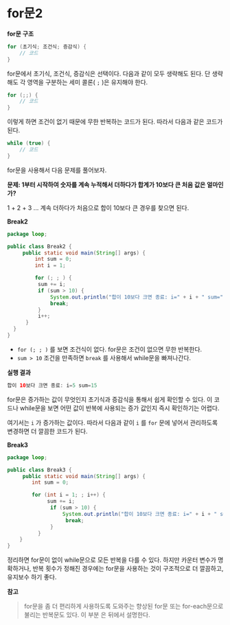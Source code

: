 # for문2 
**for문 구조**
```java
for (초기식; 조건식; 증감식) {
    // 코드
}
```
for문에서 초기식, 조건식, 증감식은 선택이다. 다음과 같이 모두 생략해도 된다. 단 생략해도 각 영역을 구분하는 세미 콜론( `;` )은 유지해야 한다.

```java
for (;;) {
    // 코드
}
```
이렇게 하면 조건이 없기 때문에 무한 반복하는 코드가 된다. 따라서 다음과 같은 코드가 된다. 
```java
while (true) {
    // 코드
}
```
for문을 사용해서 다음 문제를 풀어보자.

**문제: 1부터 시작하여 숫자를 계속 누적해서 더하다가 합계가 10보다 큰 처음 값은 얼마인가?** 

1 + 2 + 3 ... 계속 더하다가 처음으로 합이 10보다 큰 경우를 찾으면 된다.

**Break2**
```java
package loop;

public class Break2 {
     public static void main(String[] args) {
         int sum = 0;
         int i = 1;

         for (; ; ) {
          sum += i;
          if (sum > 10) {
              System.out.println("합이 10보다 크면 종료: i=" + i + " sum=" + sum);
              break;
          }
          i++;
      }
  }
}
```
- `for (; ; )` 를 보면 조건식이 없다. for문은 조건이 없으면 무한 반복한다.
- `sum > 10` 조건을 만족하면 `break` 를 사용해서 while문을 빠져나간다.

**실행 결과** 
```java
합이 10보다 크면 종료: i=5 sum=15
```
for문은 증가하는 값이 무엇인지 초기식과 증감식을 통해서 쉽게 확인할 수 있다. 이 코드나 while문을 보면 어떤 값이 반복에 사용되는 증가 값인지 즉시 확인하기는 어렵다.
      
여기서는 `i` 가 증가하는 값이다. 따라서 다음과 같이 `i` 를 `for` 문에 넣어서 관리하도록 변경하면 더 깔끔한 코드가 된다.

**Break3**
```java
package loop;

public class Break3 {
     public static void main(String[] args) {
        int sum = 0;

        for (int i = 1; ; i++) {
             sum += i;
              if (sum > 10) {
                  System.out.println("합이 10보다 크면 종료: i=" + i + " sum=" + sum);
                   break;
              }
          }
    }
}
```
정리하면 for문이 없이 while문으로 모든 반복을 다를 수 있다. 하지만 카운터 변수가 명확하거나, 반복 횟수가 정해진 경우에는 for문을 사용하는 것이 구조적으로 더 깔끔하고, 유지보수 하기 좋다.

**참고**
> for문을 좀 더 편리하게 사용하도록 도와주는 향상된 for문 또는 for-each문으로 불리는 반복문도 있다. 이 부분 은 뒤에서 설명한다.
